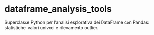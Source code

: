 # dataframe_analysis_tools
Superclasse Python per l’analisi esplorativa dei DataFrame con Pandas: statistiche, valori univoci e rilevamento outlier.
